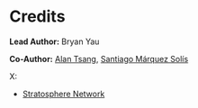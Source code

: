 # Credits

**Lead Author:** Bryan Yau

**Co-Author:** [Alan Tsang](https://x.com/alan_pkmt), [Santiago Márquez Solís](https://santiagomarquezsolis.com/)

X: 
*   [Stratosphere Network](https://x.com/strato_hk) 